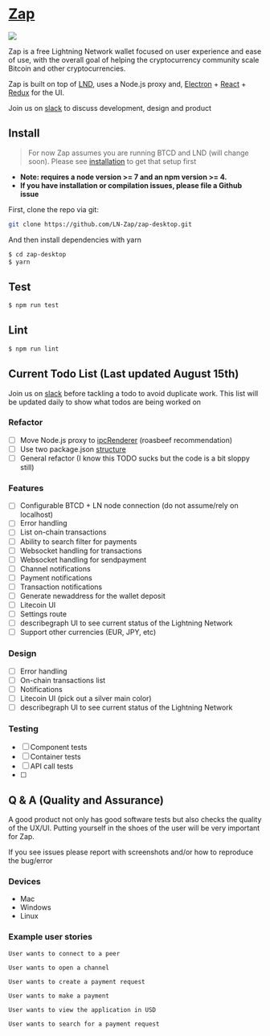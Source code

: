 [Zap](https://zap.jackmallers.com)
==================================

<img src="http://zap.jackmallers.com/assets/desktop-f9a57ed49fc09119e2c9d3ba7337a5a7b42123b992b2eae14c356fc8a5ea25a3.png" />

Zap is a free Lightning Network wallet focused on user experience and ease of use, with the overall goal of helping the cryptocurrency community scale Bitcoin and other cryptocurrencies.

Zap is built on top of [LND](https://github.com/lightningnetwork/lnd),
uses a Node.js proxy and,
[Electron](https://electron.atom.io/) + [React](https://facebook.github.io/react/) + [Redux](https://github.com/reactjs/redux/tree/master/docs) for the UI.

Join us on [slack](https://join.slack.com/t/zaphq/shared_invite/MjI2MTY4NTcwMDUyLTE1MDI2OTA0ODAtNTRjMTY4YTNjNA) to discuss development, design and product

## Install
> For now Zap assumes you are running BTCD and LND (will change soon). Please see [installation](https://github.com/lightningnetwork/lnd/blob/master/docs/INSTALL.md) to get that setup first

* **Note: requires a node version >= 7 and an npm version >= 4.**
* **If you have installation or compilation issues, please file a Github issue**

First, clone the repo via git:
```bash
git clone https://github.com/LN-Zap/zap-desktop.git
```

And then install dependencies with yarn

```bash
$ cd zap-desktop
$ yarn
```

## Test
```bash
$ npm run test
```

## Lint
```bash
$ npm run lint
```

## Current Todo List (Last updated August 15th)
Join us on [slack](https://join.slack.com/t/zaphq/shared_invite/MjI2MTY4NTcwMDUyLTE1MDI2OTA0ODAtNTRjMTY4YTNjNA) before tackling a todo to avoid duplicate work. This list will be updated daily to show what todos are being worked on

### Refactor
- [ ] Move Node.js proxy to [ipcRenderer](https://electron.atom.io/docs/api/ipc-renderer/) (roasbeef recommendation)
- [ ] Use two package.json [structure](https://github.com/electron-userland/electron-builder/wiki/Two-package.json-Structure) 
- [ ] General refactor (I know this TODO sucks but the code is a bit sloppy still)

### Features
- [ ] Configurable BTCD + LN node connection (do not assume/rely on localhost)
- [ ] Error handling
- [ ] List on-chain transactions
- [ ] Ability to search filter for payments
- [ ] Websocket handling for transactions
- [ ] Websocket handling for sendpayment
- [ ] Channel notifications
- [ ] Payment notifications
- [ ] Transaction notifications
- [ ] Generate newaddress for the wallet deposit
- [ ] Litecoin UI
- [ ] Settings route
- [ ] describegraph UI to see current status of the Lightning Network
- [ ] Support other currencies (EUR, JPY, etc)

### Design
- [ ] Error handling
- [ ] On-chain transactions list
- [ ] Notifications
- [ ] Litecoin UI (pick out a silver main color)
- [ ] describegraph UI to see current status of the Lightning Network

### Testing
- [ ] Component tests
- [ ] Container tests
- [ ] API call tests
- [ ]

## Q & A (Quality and Assurance)

A good product not only has good software tests but also checks the quality of the UX/UI. Putting yourself in the shoes of the user will be very important for Zap.

If you see issues please report with screenshots and/or how to reproduce the bug/error

### Devices
- Mac
- Windows
- Linux

### Example user stories
```
User wants to connect to a peer
```

```
User wants to open a channel
```

```
User wants to create a payment request
```

```
User wants to make a payment
```

```
User wants to view the application in USD
```

```
User wants to search for a payment request
```
